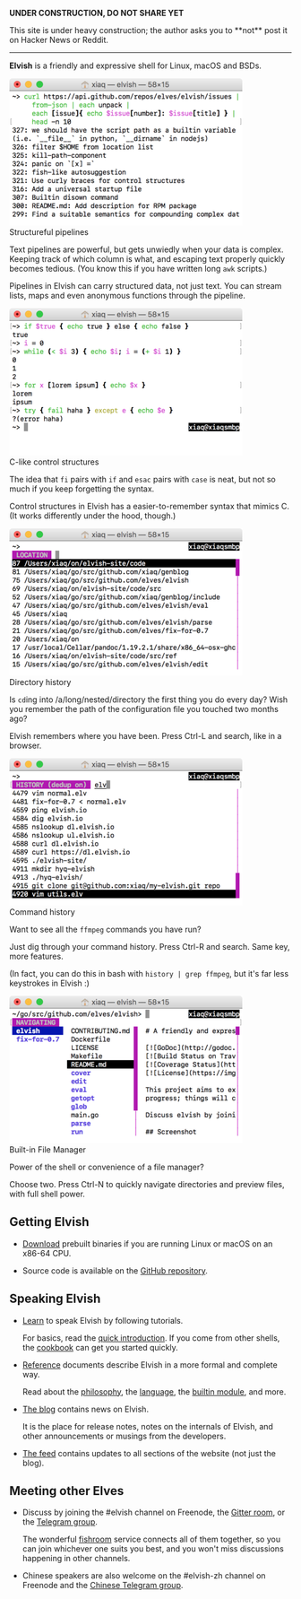 <div id="disclaimer">
  <p>
    <b>UNDER CONSTRUCTION, DO NOT SHARE YET</b>
  </p>
  <p>
    This site is under heavy construction; the author asks you to **not** post it
    on Hacker News or Reddit.
  </p>
  <hr>
</div>
<script>
  if (location.host == 'draft.elvish.io') {
    document.getElementById('disclaimer').remove();
  }
</script>

**Elvish** is a friendly and expressive shell for Linux, macOS and BSDs.

<!--
<pre id="demo-debug">
</pre>
-->

<ul id="demo-switcher"> </ul>

<div id="demo-window"> <div id="demo-container" class="animated-transition">
  <div class="demo-wrapper"> <div class="demo">
    <div class="demo-col">
      <img src="assets/pipeline.png" srcset="assets/pipeline-2x.png 2x" class="macos" alt="Rich pipeline demo in Elvish">
    </div>
    <div class="demo-col"> <div class="demo-description">
      <div class="demo-title">Structureful pipelines</div>
      <p>
        Text pipelines are powerful, but gets unwiedly when your data is
        complex. Keeping track of which column is what, and escaping text
        properly quickly becomes tedious. (You know this if you have written
        long <code>awk</code> scripts.)
      </p>
      <p>
        Pipelines in Elvish can carry structured data, not just text. You can
        stream lists, maps and even anonymous functions through the pipeline.
      </p>
    </div> </div>
  </div> </div>

  <div class="demo-wrapper"> <div class="demo">
    <div class="demo-col">
      <img src="assets/control.png" srcset="assets/control-2x.png 2x" class="macos" alt="Screenshot of control structures">
    </div>
    <div class="demo-col"> <div class="demo-description">
      <div class="demo-title">C-like control structures</div>
      <p>
        The idea that <code>fi</code> pairs with <code>if</code> and
        <code>esac</code> pairs with <code>case</code> is neat, but not so much
        if you keep forgetting the syntax.
      </p>
      <p>
        Control structures in Elvish has a easier-to-remember syntax that
        mimics C. (It works differently under the hood, though.)
      </p>
    </div> </div>
  </div> </div>

  <div class="demo-wrapper"> <div class="demo">
    <div class="demo-col">
      <img src="assets/location.png" srcset="assets/location-2x.png 2x" class="macos" alt="Screenshot of location mode">
    </div>
    <div class="demo-col"> <div class="demo-description">
      <div class="demo-title">Directory history</div>
      <p>
        Is <code>cd</code>ing into /a/long/nested/directory the first thing you
        do every day? Wish you remember the path of the configuration file you
        touched two months ago?
      </p>
      <p>
        Elvish remembers where you have been. Press Ctrl-L and search, like in a
        browser.
      </p>
    </div> </div>
  </div> </div>

  <div class="demo-wrapper"> <div class="demo">
    <div class="demo-col">
      <img src="assets/histlist.png" srcset="assets/histlist-2x.png 2x" class="macos" alt="Screenshot of history listing mode">
    </div>
    <div class="demo-col"> <div class="demo-description">
      <div class="demo-title">Command history</div>
      <p>
        Want to see all the <code>ffmpeg</code> commands you have run?
      </p>
      <p>
        Just dig through your command history. Press Ctrl-R and search. Same
        key, more features.
      </p>
      <p>
        (In fact, you can do this in bash with <code>history | grep ffmpeg</code>, but it's far less keystrokes in Elvish :)
      </p>
    </div> </div>
  </div> </div>

  <div class="demo-wrapper"> <div class="demo">
    <div class="demo-col">
      <img src="assets/navigation.png" srcset="assets/navigation-2x.png 2x" class="macos" alt="Screenshot of navigation mode">
    </div>
    <div class="demo-col"> <div class="demo-description">
      <div class="demo-title">Built-in File Manager</div>
      <p>
        Power of the shell or convenience of a file manager?
      </p>
      <p>
        Choose two. Press Ctrl-N to quickly navigate directories and preview
        files, with full shell power.
      </p>
    </div> </div>
  </div> </div>
</div> </div>

<link href="/assets/home-demos.css" rel="stylesheet">
<script src="/assets/home-demos.js"></script>

## Getting Elvish

*   [Download](download) prebuilt binaries if you are running Linux or macOS on
    an x86-64 CPU.

*   Source code is available on the [GitHub repository](https://github.com/elves/elvish).

## Speaking Elvish

*   [Learn](learn) to speak Elvish by following tutorials.

    For basics, read the [quick introduction](learn/quick-intro.html). If you
    come from other shells, the [cookbook](learn/cookbook.html) can get you
    started quickly.

*   [Reference](ref) documents describe Elvish in a more formal and complete way.

    Read about the [philosophy](ref/philosophy.html), the
    [language](ref/lang.html), the [builtin module](ref/builtin.html), and
    more.

*   [The blog](blog) contains news on Elvish.

    It is the place for release notes, notes on the internals of Elvish, and
    other announcements or musings from the developers.

*   [The feed](feed.atom) contains updates to all sections of the website (not
    just the blog).

## Meeting other Elves

*   Discuss by joining the #elvish channel on Freenode, the [Gitter
    room](https://gitter.im/elves/elvish-public), or the [Telegram
    group](https://telegram.me/elvish).

    The wonderful [fishroom](https://github.com/tuna/fishroom) service connects
    all of them together, so you can join whichever one suits you best, and you
    won't miss discussions happening in other channels.

*   Chinese speakers are also welcome on the #elvish-zh channel on
    Freenode and the [Chinese Telegram group](https://telegram.me/elvishzh).
